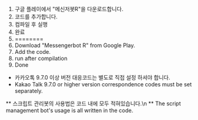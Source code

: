 1. 구글 플레이에서 "메신저봇R"을 다운로드합니다.
2. 코드를 추가합니다.
3. 컴파일 후 실행
4. 완료
5. ========
1. Download "Messengerbot R" from Google Play.
2. Add the code.
3. run after compilation
4. Done

- 카카오톡 9.7.0 이상 버전 대응코드는 별도로 직접 설정 하셔야 합니다. 
- Kakao Talk 9.7.0 or higher version correspondence codes must be set separately.


** 스크립트 관리봇의 사용법은 코드 내에 모두 적혀있습니다.\n
** The script management bot's usage is all written in the code.
